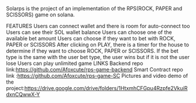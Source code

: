 Solarps is the project of an implementation of the RPS(ROCK, PAPER and SCISSORS) game on solana.

FEATURES
Users can connect wallet and there is room for auto-connect too
Users can see their SOL wallet balance
Users can choose one of the available bet amount
Users can choose if they want to bet with ROCK, PAPER or SCISSORS
After clicking on PLAY, there is a timer for the house to determine if they want to choose ROCK, PAPER or SCISSORS.
If the bet type is the same with the user bet type, the user wins but if it is not the user lose
Users can play unlimited game
   LINKS
   Backend repo link:https://github.com/Afoxcute/rps-game-backend
   Smart Contract repo link :https://github.com/Afoxcute/rps-game-SC
   Pictures and video demo of the project:https://drive.google.com/drive/folders/1HtxmhCFGpu4Rzpfe2VkuiRdxnCQwwX-Y
